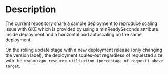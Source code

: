 # Description

The current repository share a sample deployment to reproduce scaling issue with GKE which is provided by using a minReadySeconds attribute inside deployment and a horizontal pod autoscaling on the same deployment.

On the rolling update stage with a new deployment release (only changing the version label), the deployment scales-out regardless of requested size with the reason `cpu resource utilization (percentage of request) above target`. 

